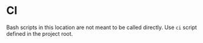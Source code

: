 # CI

Bash scripts in this location are not meant to be called directly. Use `ci` script defined in the project root.
